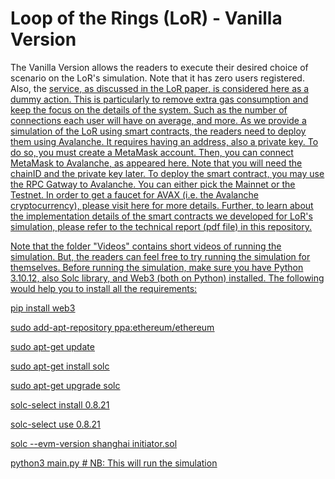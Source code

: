# Loop of the Rings (LoR) - Vanilla Version

The Vanilla Version allows the readers to execute their desired choice of scenario on the LoR's simulation. Note that it has zero users registered. Also, the <u>service<u>, as discussed in the LoR paper, is considered here as a dummy action. This is particularly to remove extra gas consumption and keep the focus on the details of the system. Such as the number of connections each user will have on average, and more. As we provide a simulation of the LoR using smart contracts, the readers need to deploy them using [Avalanche](https://docs.avax.network/). It requires having an address, also a private key. To do so, you must create a [MetaMask](https://metamask.io/) account. Then, you can connect MetaMask to Avalanche, as appeared [here](https://support.avax.network/en/articles/4626956-how-to-connect-metamask-to-avalanche). Note that you will need the chainID and the private key later. To deploy the smart contract, you may use the [RPC Gatway to Avalanche](https://avalanche-c-chain.publicnode.com/). You can either pick the Mainnet or the Testnet. In order to get a faucet for AVAX (i.e. the Avalanche cryptocurrency), please visit [here](https://support.avax.network/en/articles/6110239-is-there-an-avax-faucet) for more details. Further, to learn about the implementation details of the smart contracts we developed for LoR's simulation, please refer to the technical report (pdf file) in this repository.

Note that the folder "Videos" contains short videos of running the simulation. But, the readers can feel free to try running the simulation for themselves. Before running the simulation, make sure you have Python 3.10.12, also Solc library, and Web3 (both on Python) installed. The following would help you to install all the requirements:

pip install web3

sudo add-apt-repository ppa:ethereum/ethereum

sudo apt-get update

sudo apt-get install solc

sudo apt-get upgrade solc

solc-select install 0.8.21

solc-select use 0.8.21

solc --evm-version shanghai initiator.sol

python3 main.py # NB: This will run the simulation
